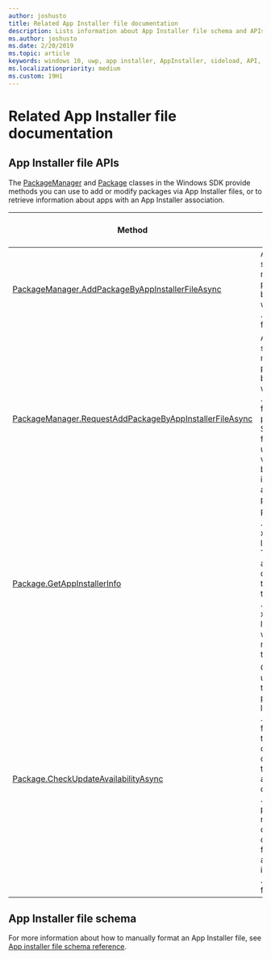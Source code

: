 ```yaml
---
author: joshusto
title: Related App Installer file documentation
description: Lists information about App Installer file schema and APIs.
ms.author: joshusto
ms.date: 2/20/2019
ms.topic: article
keywords: windows 10, uwp, app installer, AppInstaller, sideload, API, XML, schema
ms.localizationpriority: medium
ms.custom: 19H1
---
```


# Related App Installer file documentation

## App Installer file APIs

The [PackageManager](https://docs.microsoft.com/uwp/api/windows.management.deployment.packagemanager) and [Package](https://docs.microsoft.com/uwp/api/windows.applicationmodel.package) classes in the Windows SDK provide methods you can use to add or modify packages via App Installer files, or to retrieve information about apps with an App Installer association.

|  Method  |  Description | Minimum supported release |
|----------|--------------|-------------------|
|  [PackageManager.AddPackageByAppInstallerFileAsync](https://docs.microsoft.com/uwp/api/windows.management.deployment.packagemanager.addpackagebyappinstallerfileasync)  | Allows single or multiple app packages to be installed with an .appinstaller file. | Windows 10 Fall Creators Update (build 16299)   |
|  [PackageManager.RequestAddPackageByAppInstallerFileAsync](https://docs.microsoft.com/uwp/api/windows.management.deployment.packagemanager.requestaddpackagebyappinstallerfileasync)  | Allows single or multiple app packages to be installed with an .appinstaller file. This will perform a SmartScreen filter and user verification before installing the app package(s). | Windows 10 Fall Creators Update (build 16299)       |
|  [Package.GetAppInstallerInfo](https://docs.microsoft.com/uwp/api/windows.applicationmodel.package.getappinstallerinfo)  | Returns the .appinstaller xml file location. This allows app developers to retrieve the .appinstaller xml file location when needed by their app. | Windows 10, version 1809 (build 17763) |
|  [Package.CheckUpdateAvailabilityAsync](https://docs.microsoft.com/uwp/api/windows.applicationmodel.package.checkupdateavailabilityasync)  | Checks for updates to the main app package listed in the .appinstaller file. It allows the developer to determine if the updates are required due to .appinstaller policy. This method currently only works for applications installed via .appinstaller files. | Windows 10, version 1809 (build 17763) |

## App Installer file schema

For more information about how to manually format an App Installer file, see [App installer file schema reference](https://docs.microsoft.com/en-us/uwp/schemas/appinstallerschema/app-installer-file).
